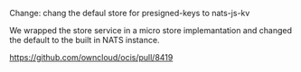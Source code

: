 Change: chang the defaul store for presigned-keys to nats-js-kv

We wrapped the store service in a micro store implemantation and changed the default to the built in NATS instance.

https://github.com/owncloud/ocis/pull/8419
